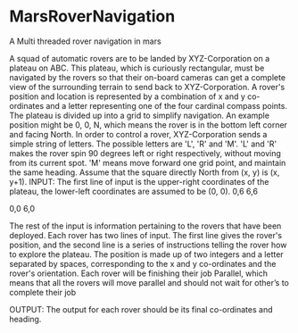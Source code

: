 # MarsRoverNavigation
A Multi threaded  rover navigation in mars

A squad of automatic rovers are to be landed by XYZ-Corporation on a plateau on ABC. This plateau, which is curiously rectangular, must be navigated by the rovers so that their on-board cameras can get a complete view of the surrounding terrain to send back to XYZ-Corporation.
A rover's position and location is represented by a combination of x and y co-ordinates and a letter representing one of the four cardinal compass points. The plateau is divided up into a grid to simplify navigation. 
An example position might be 0, 0, N, which means the rover is in the bottom left corner and facing North.
In order to control a rover, XYZ-Corporation sends a simple string of letters. The possible letters are 'L', 'R' and 'M'. 'L' and 'R' makes the rover spin 90 degrees left or right respectively, without moving from its current spot. 'M' means move forward one grid point, and maintain the same heading.
Assume that the square directly North from (x, y) is (x, y+1).
INPUT: 
The first line of input is the upper-right coordinates of the plateau, the lower-left coordinates are assumed to be (0, 0). 
0,6					6,6
					
					
					
					
0,0					6,0

The rest of the input is information pertaining to the rovers that have been deployed. Each rover has two lines of input. The first line gives the rover's position, and the second line is a series of instructions telling the rover how to explore the plateau.
The position is made up of two integers and a letter separated by spaces, corresponding to the x and y co-ordinates and the rover's orientation.
Each rover will be finishing their job Parallel, which means that all the rovers will move parallel and should not wait for other’s to complete their job

OUTPUT:
The output for each rover should be its final co-ordinates and heading.

